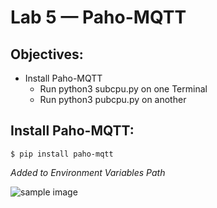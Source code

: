 # Lab 5 — Paho-MQTT
## Objectives:
- Install Paho-MQTT
  - Run python3 subcpu.py on one Terminal
  - Run python3 pubcpu.py on another

## Install Paho-MQTT:
```
$ pip install paho-mqtt
```
*Added to Environment Variables Path*

![sample image](https://github.com/mbanks01/EE-322-A/blob/main/lab5/1.1.PNG)
